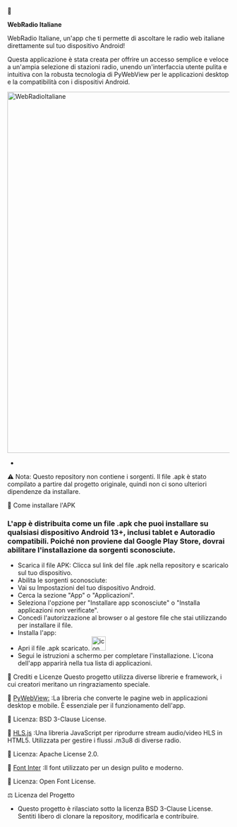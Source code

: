 🤖

**WebRadio Italiane**

WebRadio Italiane, un'app che ti permette di ascoltare le radio web italiane direttamente sul tuo dispositivo Android!

Questa applicazione è stata creata per offrire un accesso semplice e veloce a un'ampia selezione di stazioni radio, unendo un'interfaccia utente pulita e intuitiva con la robusta tecnologia di PyWebView per le applicazioni desktop e la compatibilità con i dispositivi Android.

<img width="1009" height="819" alt="WebRadioItaliane" src="https://github.com/user-attachments/assets/880c1422-c188-4769-96d2-d0c8c4777174" />

-

⚠️ Nota: Questo repository non contiene i sorgenti. Il file .apk è stato compilato a partire dal progetto originale, quindi non ci sono ulteriori dipendenze da installare.

📱 Come installare l'APK
### L'app è distribuita come un file .apk che puoi installare su qualsiasi dispositivo Android 13+, inclusi tablet e Autoradio compatibili. Poiché non proviene dal Google Play Store, dovrai abilitare l'installazione da sorgenti sconosciute.

- Scarica il file APK: Clicca sul link del file .apk nella repository e scaricalo sul tuo dispositivo.
- Abilita le sorgenti sconosciute:
- Vai su Impostazioni del tuo dispositivo Android.
- Cerca la sezione "App" o "Applicazioni".
- Seleziona l'opzione per "Installare app sconosciute" o "Installa applicazioni non verificate".
- Concedi l'autorizzazione al browser o al gestore file che stai utilizzando per installare il file.
- Installa l'app:
- Apri il file .apk scaricato. <img width="32" height="32" alt="icon" src="https://github.com/user-attachments/assets/285a58ea-72a1-4aab-8154-d9369d7173e9" />
- Segui le istruzioni a schermo per completare l'installazione. L'icona dell'app apparirà nella tua lista di applicazioni.


📜 Crediti e Licenze
Questo progetto utilizza diverse librerie e framework, i cui creatori meritano un ringraziamento speciale.
  
🔗 [PyWebView:](https://pywebview.flowrl.com/) :La libreria che converte le pagine web in applicazioni desktop e mobile. È essenziale per il funzionamento dell'app.

📜 Licenza: BSD 3-Clause License.

🔗 [HLS.js](https://www.hlsjs.io/) :Una libreria JavaScript per riprodurre stream audio/video HLS in HTML5. Utilizzata per gestire i flussi .m3u8 di diverse radio.

📜 Licenza: Apache License 2.0.

🔗 [Font Inter](https://fonts.google.com/specimen/Inter) :Il font utilizzato per un design pulito e moderno.

📜 Licenza: Open Font License.

⚖️ Licenza del Progetto
  - Questo progetto è rilasciato sotto la licenza BSD 3-Clause License. Sentiti libero di clonare la repository, modificarla e contribuire.
